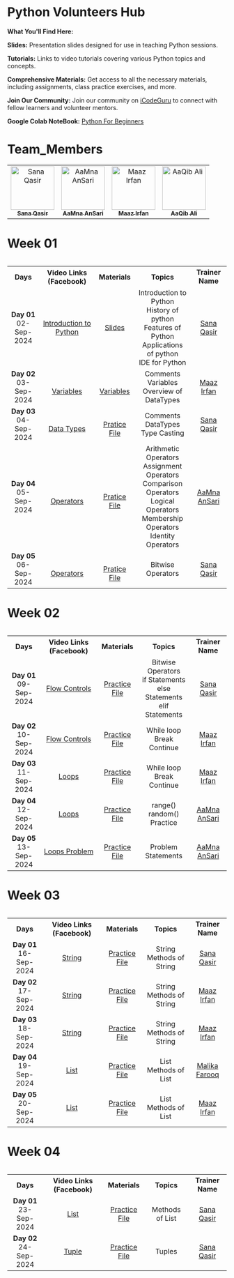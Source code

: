 # Python Volunteers Hub
 **What You'll Find Here:**

**Slides:** Presentation slides designed for use in teaching Python sessions.

**Tutorials:** Links to video tutorials covering various Python topics and concepts.

**Comprehensive Materials:** Get access to all the necessary materials, including assignments, class practice exercises, and more.

**Join Our Community:** Join our community on [iCodeGuru](www.icode.guru/join) to connect with fellow learners and volunteer mentors.

**Google Colab NoteBook:** [Python For Beginners](https://colab.research.google.com/drive/1MZQSbFPSa0z5cddZoeFAYBf1SvvAtXcD?usp=sharing#scrollTo=JTilxyDec5kY) 

# Team_Members

<table >
    <tbody>
        <tr>
            <td align="center">
                <a href="https://github.com/sana261">
                    <img src="https://avatars.githubusercontent.com/u/175141665?v=4" width="100px;" alt="Sana Qasir"/>
                    <br />
                    <sub><b>Sana Qasir</b></sub>
                </a> 
            </td>
          <td align="center">
                <a href="https://github.com/aamna-ansari">
                    <img src="https://avatars.githubusercontent.com/u/123650396?v=4" width="100px;" alt="AaMna AnSari"/>
                    <br />
                    <sub><b>AaMna AnSari</b></sub>
                </a> 
            </td>
            <td align="center">
                <a href="https://github.com/Maaz-Ai-enthusiast">
                    <img src="https://avatars.githubusercontent.com/u/165513774?v=4" width="100px;" alt="Maaz Irfan"/>
                    <br />
                    <sub><b>Maaz Irfan</b></sub>
                </a> 
            </td>
            <td align="center">
                <a href="https://github.com/aaqibali1">
                    <img src="https://avatars.githubusercontent.com/u/75785706?v=4" width="100px;" alt="AaQib Ali"/>
                    <br />
                    <sub><b>AaQib Ali</b></sub>
                </a> 
            </td>
        </tr> 
</tbody>
<table>

# Week 01

<table>
    <tbody>
     <tr>
      <th>Days</th>
      <th>Video Links (Facebook)</br></th>
      <th>Materials</th>
     <th>Topics</th>
   <td align="center"><b>Trainer Name</b></td>
     </tr>  
        <tr>
    <td align="center"><b>Day 01</b></br>02-Sep-2024</td>
    <td align="center"><a href="https://web.facebook.com/iCodeguru/videos/395579696603502">Introduction to Python</br></td>
    <td align="center" ><a href="https://www.canva.com/design/DAGHdv6X-iI/ENB5xhRC6MyIxORlNM6kPQ/edit">Slides</td>
        <td align="center">Introduction to Python <br/>History of python<br/>Features of Python</br>Applications of python<br/>IDE for Python</td>
      <td align="center"><a href="https://www.linkedin.com/in/sana-qaisar-03b354316">Sana Qasir</td>
  </tr>
          <tr>
    <td align="center"><b>Day 02</b></br>03-Sep-2024</td>
    <td align="center"><a href="https://web.facebook.com/iCodeguru/videos/507325335337975"></br>Variables</td>
       <td align="center"><a href="https://www.w3schools.com/python/python_comments.asp"></br>Variables</td>
        <td align="center">Comments<br/>Variables<br/>Overview of DataTypes</td>
      <td align="center"><a href="https://www.linkedin.com/in/maazaienthusiast/">Maaz Irfan</td>
  </tr>
          <tr>
    <td align="center"><b>Day 03</b></br>04-Sep-2024</td>
    <td align="center"><a href="https://web.facebook.com/iCodeguru/videos/1570662080497078"></br>Data Types</td>
       <td align="center"><a href="https://colab.research.google.com/drive/1it4fZ__D5O8aez4NGMbuAUTo9Er4JOvV#scrollTo=_8Wv0Q9frUXk"></br>Pratice File</td>
        <td align="center">Comments<br/>DataTypes<br/>Type Casting</td>
     <td align="center"><a href="https://www.linkedin.com/in/sana-qaisar-03b354316">Sana Qasir</td>
  </tr>
         <tr>
    <td align="center"><b>Day 04</b></br>05-Sep-2024</td>
    <td align="center"><a href="https://web.facebook.com/iCodeguru/videos/1114544893430928"></br>Operators</td>
       <td align="center"><a href="https://colab.research.google.com/drive/1EharaVyXHCSfj_x1jH0PQzqkcO77qfUu#scrollTo=7La4Q7w459ch&uniqifier=1"></br>Pratice File</td>
        <td align="center">Arithmetic Operators<br/>Assignment Operators<br/>Comparison Operators<br/>Logical Operators<br/>Membership Operators<br/>Identity Operators</td>
     <td align="center"><a href="https://www.linkedin.com/in/aamnansari/">AaMna AnSari</td>
  </tr>
         <tr>
    <td align="center"><b>Day 05</b></br>06-Sep-2024</td>
    <td align="center"><a href="https://web.facebook.com/iCodeguru/videos/1064866398590789"></br>Operators</td>
       <td align="center"><a href="https://colab.research.google.com/drive/1sYsmVgj-7xGFcvp8jy7JMQ_WUE7TzICr#scrollTo=9_-5hnwYpvy1"></br>Pratice File</td>
        <td align="center">Bitwise Operators</td>
     <td align="center"><a href="https://www.linkedin.com/in/sana-qaisar-03b354316">Sana Qasir</td>
  </tr>
</tbody>
<table>

# Week 02

<table>
    <tbody>
     <tr>
      <th>Days</th>
      <th>Video Links (Facebook)</br></th>
      <th>Materials</th>
     <th>Topics</th>
   <td align="center"><b>Trainer Name</b></td>
     </tr>  
         <tr>
    <td align="center"><b>Day 01</b></br>09-Sep-2024</td>
    <td align="center"><a href="https://web.facebook.com/iCodeguru/videos/1704515706755394">Flow Controls</br></td>
       <td align="center" ><a href="https://colab.research.google.com/drive/1TKi2c2ulI_zjVaU3UN4LuBTbMc0bSPly#scrollTo=wR9aiHsHmCy6">Practice File</td>
        <td align="center">Bitwise Operators</br>if Statements</br>else Statements</br>elif Statements</td>
     <td align="center"><a href="https://www.linkedin.com/in/sana-qaisar-03b354316">Sana Qasir</td>
  </tr>
         <tr>
    <td align="center"><b>Day 02</b></br>10-Sep-2024</td>
    <td align="center"><a href="https://fb.watch/uwl48PKsCn/">Flow Controls</br></td>
       <td align="center" ><a href="https://colab.research.google.com/drive/1pRtHejz4ygRo7LuqrEIsmD8LnQXiTOA-#scrollTo=-ZAn08vQ_R_Q">Practice File</td>
        <td align="center">While loop</br>Break</br>Continue</td>
     <td align="center"><a href="https://www.linkedin.com/in/maazaienthusiast/">Maaz Irfan</td>
  </tr>
         <tr>
    <td align="center"><b>Day 03</b></br>11-Sep-2024</td>
    <td align="center"><a href="https://web.facebook.com/iCodeguru/videos/3915101732098194">Loops</br></td>
       <td align="center" ><a href="https://colab.research.google.com/drive/1pRtHejz4ygRo7LuqrEIsmD8LnQXiTOA-#scrollTo=-ZAn08vQ_R_Q">Practice File</td>
        <td align="center">While loop</br>Break</br>Continue</td>
     <td align="center"><a href="https://www.linkedin.com/in/maazaienthusiast/">Maaz Irfan</td>
  </tr>
         <tr>
    <td align="center"><b>Day 04</b></br>12-Sep-2024</td>
    <td align="center"><a href="https://web.facebook.com/iCodeguru/videos/3746571612276354">Loops</br></td>
       <td align="center" ><a href="https://colab.research.google.com/drive/1oilMuog1P7CRks-cXLE016NQG0JGnHqu#scrollTo=ezNOLHSDWCDJ">Practice File</td>
        <td align="center">range()</br>random()</br>Practice</td>
     <td align="center"><a href="https://www.linkedin.com/in/aamnansari/">AaMna AnSari</td>
  </tr>
         <tr>
    <td align="center"><b>Day 05</b></br>13-Sep-2024</td>
    <td align="center"><a href="https://web.facebook.com/iCodeguru/videos/502782322577739">Loops Problem</br></td>
       <td align="center" ><a href="https://colab.research.google.com/drive/1oilMuog1P7CRks-cXLE016NQG0JGnHqu#scrollTo=ezNOLHSDWCDJ">Practice File</td>
        <td align="center">Problem Statements</td>
     <td align="center"><a href="https://www.linkedin.com/in/aamnansari/">AaMna AnSari</td>
  </tr>
</tbody>
<table>

# Week 03

<table>
    <tbody>
     <tr>
      <th>Days</th>
      <th>Video Links (Facebook)</br></th>
      <th>Materials</th>
     <th>Topics</th>
   <td align="center"><b>Trainer Name</b></td>
     </tr>  
         <tr>
    <td align="center"><b>Day 01</b></br>16-Sep-2024</td>
    <td align="center"><a href="https://web.facebook.com/iCodeguru/videos/776244961181296">String</br></td>
       <td align="center" ><a href="https://colab.research.google.com/drive/1TKi2c2ulI_zjVaU3UN4LuBTbMc0bSPly#scrollTo=wR9aiHsHmCy6">Practice File</td>
        <td align="center">String</br>Methods of String</td>
     <td align="center"><a href="https://www.linkedin.com/in/sana-qaisar-03b354316">Sana Qasir</td>
  </tr>
         <tr>
    <td align="center"><b>Day 02</b></br>17-Sep-2024</td>
   <td align="center"><a href="https://web.facebook.com/iCodeguru/videos/9008597792501962">String</br></td>
       <td align="center" ><a href="https://colab.research.google.com/drive/1TKi2c2ulI_zjVaU3UN4LuBTbMc0bSPly#scrollTo=wR9aiHsHmCy6">Practice File</td>
        <td align="center">String</br>Methods of String</td>
     <td align="center"><a href="https://www.linkedin.com/in/maazaienthusiast/">Maaz Irfan</td>
          <tr>
    <td align="center"><b>Day 03</b></br>18-Sep-2024</td>
   <td align="center"><a href="https://web.facebook.com/iCodeguru/videos/9008597792501962">String</br></td>
       <td align="center" ><a href="https://colab.research.google.com/drive/1TKi2c2ulI_zjVaU3UN4LuBTbMc0bSPly#scrollTo=wR9aiHsHmCy6">Practice File</td>
        <td align="center">String</br>Methods of String</td>
     <td align="center"><a href="https://www.linkedin.com/in/maazaienthusiast/">Maaz Irfan</td>
  </tr>
         <tr>
    <td align="center"><b>Day 04</b></br>19-Sep-2024</td>
   <td align="center"><a href="https://web.facebook.com/iCodeguru/videos/9008597792501962">List</br></td>
       <td align="center" ><a href="https://colab.research.google.com/drive/1RUA90IAA1CrMlNC1QguyllFScvWVoLjQ?usp=sharing">Practice File</td>
        <td align="center">List</br>Methods of List</td>
     <td align="center"><a href="https://www.linkedin.com/in/malaika-farooq/">Malika Farooq</td>
  </tr>
  <tr>
    <td align="center"><b>Day 05</b></br>20-Sep-2024</td>
   <td align="center"><a href="">List</br></td>
       <td align="center" ><a href="">Practice File</td>
        <td align="center">List</br>Methods of List</td>
     <td align="center"><a href="https://www.linkedin.com/in/maazaienthusiast/">Maaz Irfan</td>
  </tr>     
</tbody>
<table>

# Week 04

<table>
    <tbody>
     <tr>
      <th>Days</th>
      <th>Video Links (Facebook)</br></th>
      <th>Materials</th>
     <th>Topics</th>
   <td align="center"><b>Trainer Name</b></td>
     </tr>  
         <tr>
    <td align="center"><b>Day 01</b></br>23-Sep-2024</td>
    <td align="center"><a href="https://web.facebook.com/iCodeguru/videos/845654587335763">List</br></td>
       <td align="center" ><a href="https://colab.research.google.com/drive/1yt37lcoqeWrdy1cUcbIMNhvqGhnUYWQQ#scrollTo=C-ErTCQOHVYQ">Practice File</td>
        <td align="center">Methods of List</td>
     <td align="center"><a href="https://www.linkedin.com/in/sana-qaisar-03b354316">Sana Qasir</td>
  </tr>
         <tr>
    <td align="center"><b>Day 02</b></br>24-Sep-2024</td>
    <td align="center"><a href="https://web.facebook.com/iCodeguru/videos/571992025198590">Tuple</br></td>
       <td align="center" ><a href="https://colab.research.google.com/drive/1FteH81-8A7WFR0qxtPegXDcVrIr8ZfbE?usp=sharing">Practice File</td>
        <td align="center">Tuples</td>
     <td align="center"><a href="https://www.linkedin.com/in/sana-qaisar-03b354316">Sana Qasir</td>
  </tr>
  </tr>     
</tbody>
<table>

